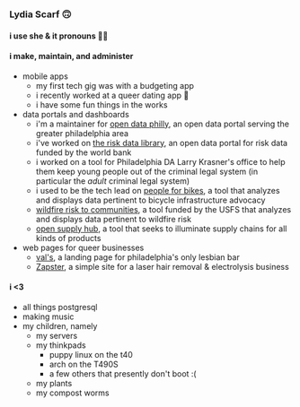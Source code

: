 ### Lydia Scarf 🙃

#### i use she & it pronouns 🏳️‍⚧️

#### i make, maintain, and administer
- mobile apps
  - my first tech gig was with a budgeting app
  - i recently worked at a queer dating app 💚
  - i have some fun things in the works 
- data portals and dashboards
  - i'm a maintainer for [open data philly](https://github.com/opendataphilly/opendataphilly-jkan), an open data portal serving the greater philadelphia area
  - i've worked on [the risk data library](https://github.com/GFDRR/rdl-jkan), an open data portal for risk data funded by the world bank
  - i worked on a tool for Philadelphia DA Larry Krasner's office to help them keep young people out of the criminal legal system (in particular the _adult_ criminal legal system)
  - i used to be the tech lead on [people for bikes](https://bna.peopleforbikes.org/#/), a tool that analyzes and displays data pertinent to bicycle infrastructure advocacy
  - [wildfire risk to communities](https://wildfirerisk.org/explore), a tool funded by the USFS that analyzes and displays data pertinent to wildfire risk
  - [open supply hub](https://opensupplyhub.org/), a tool that seeks to illuminate supply chains for all kinds of products
- web pages for queer businesses
  - [val's](https://valslesbianbar.com/), a landing page for philadelphia's only lesbian bar
  - [Zapster](http://phillyzapster.com/), a simple site for a laser hair removal & electrolysis business

#### i <3
- all things postgresql
- making music
- my children, namely
  - my servers
  - my thinkpads
    - puppy linux on the t40
    - arch on the T490S
    - a few others that presently don't boot :(
  - my plants
  - my compost worms
